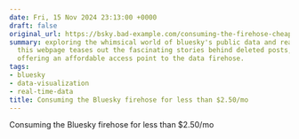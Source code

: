 ```yaml
---
date: Fri, 15 Nov 2024 23:13:00 +0000
draft: false
original_url: https://bsky.bad-example.com/consuming-the-firehose-cheaply/
summary: exploring the whimsical world of bluesky's public data and real-time feeds,
  this webpage teases out the fascinating stories behind deleted posts, all while
  offering an affordable access point to the data firehose.
tags:
- bluesky
- data-visualization
- real-time-data
title: Consuming the Bluesky firehose for less than $2.50/mo
---
```


Consuming the Bluesky firehose for less than $2.50/mo